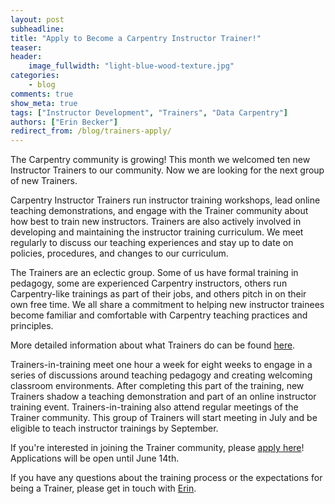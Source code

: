 ```yaml
---
layout: post
subheadline:
title: "Apply to Become a Carpentry Instructor Trainer!"
teaser:
header:
    image_fullwidth: "light-blue-wood-texture.jpg"
categories:
    - blog
comments: true
show_meta: true
tags: ["Instructor Development", "Trainers", "Data Carpentry"]
authors: ["Erin Becker"]
redirect_from: /blog/trainers-apply/
---
```


The Carpentry community is growing! This month we welcomed ten new Instructor Trainers to our community. Now we
are looking for the next group of new Trainers.   

Carpentry Instructor Trainers run instructor training workshops, lead online teaching demonstrations, and engage
with the Trainer community about how best to train new instructors. Trainers are also actively involved in
developing and maintaining the instructor training curriculum. We meet regularly to discuss our teaching 
experiences and stay up to date on policies, procedures, and changes to our curriculum.  

The Trainers are an eclectic group. Some of us have formal training in pedagogy, some are experienced Carpentry 
instructors, others run Carpentry-like trainings as part of their jobs, and others pitch in on their own free 
time. We all share a commitment to helping new instructor trainees become familiar and comfortable with Carpentry 
teaching practices and principles.   

More detailed information about what Trainers do can be found [here](https://github.com/carpentries/policies/blob/master/trainer-agreement.md).

Trainers-in-training meet one hour a week for eight weeks to engage in a series of discussions around teaching
pedagogy and creating welcoming classroom environments. After completing this part of the training, new Trainers
shadow a teaching demonstration and part of an online instructor training event. Trainers-in-training also attend 
regular meetings of the Trainer community. This group of Trainers will start meeting in July and be eligible to
teach instructor trainings by September.  

If you're interested in joining the Trainer community, please 
[apply here](https://goo.gl/forms/yTx9yJzdWy6OAPtS2)! Applications will be open until June 14th.

If you have any questions about the training process or the 
expectations for being a Trainer, please get in touch with [Erin](mailto:ebecker@carpentries.org).
